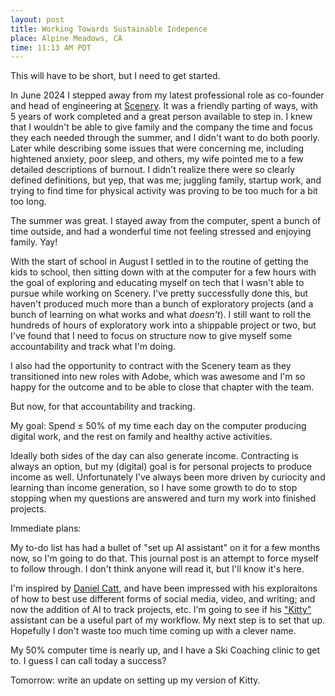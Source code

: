 ```yaml
---
layout: post
title: Working Towards Sustainable Indepence
place: Alpine Meadows, CA
time: 11:13 AM PDT
---
```


This will have to be short, but I need to get started.

In June 2024 I stepped away from my latest professional role as co-founder and head of engineering at [Scenery](https://scenery.video). It was a friendly parting of ways, with 5 years of work completed and a great person available to step in. I knew that I wouldn't be able to give family and the company the time and focus they each needed through the summer, and I didn't want to do both poorly. Later while describing some issues that were concerning me, including hightened anxiety, poor sleep, and others, my wife pointed me to a few detailed descriptions of burnout. I didn't realize there were so clearly defined definitions, but yep, that was me; juggling family, startup work, and trying to find time for physical activity was proving to be too much for a bit too long.

The summer was great. I stayed away from the computer, spent a bunch of time outside, and had a wonderful time not feeling stressed and enjoying family. Yay!

With the start of school in August I settled in to the routine of getting the kids to school, then sitting down with at the computer for a few hours with the goal of exploring and educating myself on tech that I wasn't able to pursue while working on Scenery. I've pretty successfully done this, but haven't produced much more than a bunch of exploratory projects (and a bunch of learning on what works and what _doesn't_). I still want to roll the hundreds of hours of exploratory work into a shippable project or two, but I've found that I need to focus on structure now to give myself some accountability and track what I'm doing.

I also had the opportunity to contract with the Scenery team as they transitioned into new roles with Adobe, which was awesome and I'm so happy for the outcome and to be able to close that chapter with the team.

But now, for that accountability and tracking.

My goal: Spend &le; 50% of my time each day on the computer producing digital work, and the rest on family and healthy active activities.

Ideally both sides of the day can also generate income. Contracting is always an option, but my (digital) goal is for personal projects to produce income as well. Unfortunately I've always been more driven by curiocity and learning than income generation, so I have some growth to do to stop stopping when my questions are answered and turn my work into finished projects.

Immediate plans:

My to-do list has had a bullet of "set up AI assistant" on it for a few months now, so I'm going to do that. This journal post is an attempt to force myself to follow through. I don't think anyone will read it, but I'll know it's here.

I'm inspired by [Daniel Catt](https://revdancatt.com), and have been impressed with his exploraitons of how to best use different forms of social media, video, and writing; and now the addition of AI to track projects, etc. I'm going to see if his ["Kitty"](https://revdancatt.com/kitty/) assistant can be a useful part of my workflow. My next step is to set that up. Hopefully I don't waste too much time coming up with a clever name.

My 50% computer time is nearly up, and I have a Ski Coaching clinic to get to. I guess I can call today a success?

Tomorrow: write an update on setting up my version of Kitty.